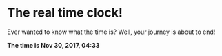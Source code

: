 # The real time clock!

Ever wanted to know what the time is? Well, your journey is about to end!

**The time is Nov 30, 2017, 04:33**